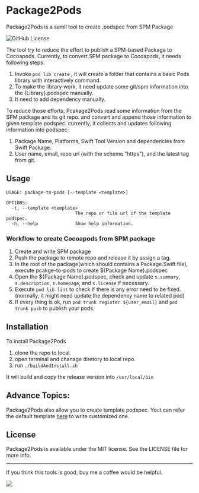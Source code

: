 # Package2Pods
Package2Pods is a samll tool to create .podspec from SPM Package

![GitHub License](https://img.shields.io/github/license/chenhaiteng/Package2Pods)

The tool try to reduce the effort to publish a SPM-based Package to Cocoapods.
Currently, to convert SPM package to Cocoapods, it needs following steps:
1. Invoke `pod lib create` , it will create a folder that contains a basic Pods library with interactively command.
2. To make the library work, it need update some git/spm information into the {Library}.podspec manually. 
3. It need to add dependency manually.

To reduce those efforts, Pcakage2Pods read some information from the SPM package and its git repo. and convert and append those information to given template podspec.
currently, it collects and updates following information into podspec:
1. Package Name, Platforms, Swift Tool Version and dependencies from Swift Package.
2. User name, email, repo url (with the scheme "https"), and the latest tag from git.

## Usage

```console
USAGE: package-to-pods [--template <template>]

OPTIONS:
  -t, --template <template>
                          The repo or file url of the template podspec.
  -h, --help              Show help information.
```
### Workflow to create Cocoapods from SPM package

1. Create and write SPM package
2. Push the package to remote repo and release it by assign a tag.
3. In the root of the package(which should contains a Package.Swift file), execute pcakge-to-pods to create ${Package Name}.podspec
4. Open the ${Package Name}.podspec, check and update `s.summary`, `s.description`, `s.homepage`, and `s.license` if necessary.
5. Execute `pod lib lint` to check if there is any error need to be fixed. (normally, it might need update the dependency name to related pod)
6. If every thing is ok, run `pod trunk register ${user_email}` and `pod trunk push` to publish your pods.

## Installation
To install Package2Pods
1. clone the repo to local.
2. open terminal and chanage diretory to local repo.
3. run `./buildAndInstall.sh`

It will build and copy the release version into `/usr/local/bin`

## Advance Topics:
Package2Pods also allow you to create template podspec.
Yout can refer the default template [here](https://github.com/chenhaiteng/swift-package-to-cocoapods-template) to write customized one.

## License
Package2Pods is available under the MIT license. See the LICENSE file for more info.

---
If you think this tools is good, buy me a coffee would be helpful.


<a href="https://www.buymeacoffee.com/chenhaiteng"><img src="https://img.buymeacoffee.com/button-api/?text=Buy me a coffee&emoji=☕&slug=chenhaiteng&button_colour=FFDD00&font_colour=000000&font_family=Bree&outline_colour=000000&coffee_colour=ffffff" /></a>
